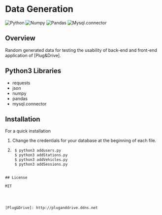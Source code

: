 # Data Generation

![Python](https://img.shields.io/badge/python-v3.6+-blue.svg)
![Numpy](https://img.shields.io/badge/numpy-v1.20.1+-green.svg)
![Pandas](https://img.shields.io/badge/pandas-v1.1.5+-yellow.svg)
![Mysql.connector](https://img.shields.io/badge/-v2.2.9-red.svg)
## Overview

Random generated data for testing the usability of back-end and front-end application of [Plug&Drive].

## Python3 Libraries
- requests
- json
- numpy
- pandas
- mysql.connector


## Installation
For a quick installation 

1. Change the credentials for your database at the beginning of each file.

2.   ```bash
      $ python3 addusers.py
      $ python3 addStations.py
      $ python3 addVehicles.py
      $ python3 addSessions.py
   ```

## License

MIT




   [Plug&Drive]: http://pluganddrive.ddns.net



